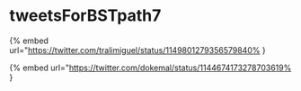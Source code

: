 # tweetsForBSTpath7

{% embed url="https://twitter.com/tralimiguel/status/1149801279356579840% }

{% embed url="https://twitter.com/dokemal/status/1144674173278703619% }

